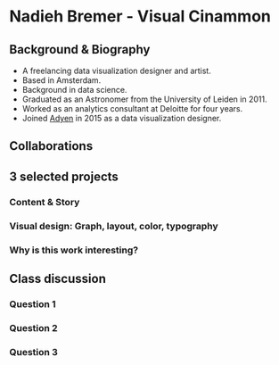 # Nadieh Bremer - Visual Cinammon

## Background & Biography
- A freelancing data visualization designer and artist.
- Based in Amsterdam.
- Background in data science.
- Graduated as an Astronomer from the University of Leiden in 2011. 
- Worked as an analytics consultant at Deloitte for four years.
- Joined [Adyen](https://www.adyen.com) in 2015 as a data visualization designer.


## Collaborations

## 3 selected projects

### Content & Story

### Visual design: Graph, layout, color, typography

### Why is this work interesting?

## Class discussion
### Question 1
### Question 2
### Question 3

